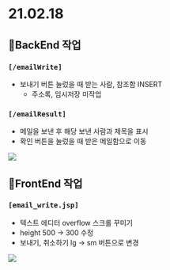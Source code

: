 # 21.02.18

## 🎈BackEnd 작업

### `[/emailWrite]`
- 보내기 버튼 눌렀을 때 받는 사람, 참조함 INSERT
  - 주소록, 임시저장 미작업
### `[/emailResult]` 
- 메일을 보낸 후 해당 보낸 사람과 제목을 표시
- 확인 버튼을 눌렀을 때 받은 메일함으로 이동

![](https://images.velog.io/images/withcolinsong/post/4f83dade-bf81-461d-b2bc-1c036b4d21dc/ezgif.com-gif-maker%20(2).gif)

## 🎈FrontEnd 작업
### `[email_write.jsp]`
- 텍스트 에디터 overflow 스크롤 꾸미기 <br>
- height 500 -> 300 수정
- 보내기, 취소하기 lg -> sm 버튼으로 변경

![](https://images.velog.io/images/withcolinsong/post/dcda3eec-907c-4d6d-afc7-a6069eebe635/image.png)